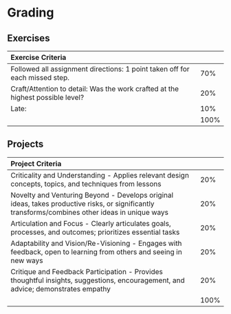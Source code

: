 # Grading

## Exercises

| Exercise Criteria |  |
| :--- | :--- |
| Followed all assignment directions: 1 point taken off for each missed step. | 70% |
| Craft/Attention to detail: Was the work crafted at the highest possible level? | 20% |
| Late: | 10% |
|  | 100% |

## Projects

| Project Criteria |  |
| :--- | :--- |
| Criticality and Understanding - Applies relevant design concepts, topics, and techniques from lessons | 20% |
| Novelty and Venturing Beyond - Develops original ideas, takes productive risks, or significantly transforms/combines other ideas in unique ways | 20% |
| Articulation and Focus - Clearly articulates goals, processes, and outcomes; prioritizes essential tasks | 20% |
| Adaptability and Vision/Re-Visioning - Engages with feedback, open to learning from others and seeing in new ways | 20% |
| Critique and Feedback Participation - Provides thoughtful insights, suggestions, encouragement, and advice; demonstrates empathy | 20% |
|  | 100% |



